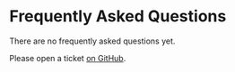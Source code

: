 # Frequently Asked Questions

There are no frequently asked questions yet.

Please open a ticket [on GitHub](https://github.com/firefly-iii/firefly-iii/).